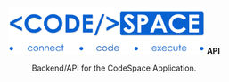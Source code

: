 # 

<div align="center">
<img src="./images/codespace.png" width="70%">
<b>
<span>
API
</span>
</b>

Backend/API for the CodeSpace Application.
